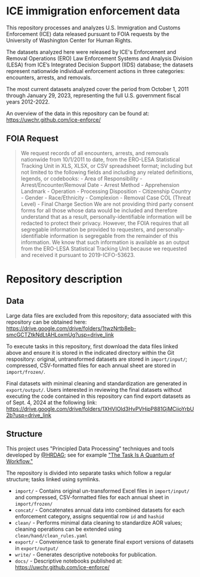 # ICE immigration enforcement data

This repository processes and analyzes U.S. Immigration and Customs Enforcement (ICE) data released pursuant to FOIA requests by the University of Washington Center for Human Rights.

The datasets analyzed here were released by ICE's Enforcement and Removal Operations (ERO) Law Enforcement Systems and Analysis Division (LESA) from ICE’s Integrated Decision Support (IIDS) database; the datasets represent nationwide individual enforcement actions in three categories: encounters, arrests, and removals.

The most current datasets analyzed cover the period from October 1, 2011 through January 29, 2023, representing the full U.S. government fiscal years 2012-2022.

An overview of the data in this repository can be found at: https://uwchr.github.com/ice-enforce/

## FOIA Request

> We request records of all encounters, arrests, and removals nationwide from 10/1/2011 to date, from the ERO-LESA Statistical Tracking Unit in XLS, XLSX, or CSV spreadsheet format; including but not limited to the following fields and including any related definitions, legends, or codebooks: - Area of Responsibility - Arrest/Encounter/Removal Date - Arrest Method - Apprehension Landmark - Operation - Processing Disposition - Citizenship Country - Gender - Race/Ethnicity - Complexion - Removal Case COL (Threat Level) - Final Charge Section We are not providing third party consent forms for all those whose data would be included and therefore understand that as a result, personally-identifiable information will be redacted to protect their privacy. However, the FOIA requires that all segregable information be provided to requesters, and personally-identifiable information is segregable from the remainder of this information. We know that such information is available as an output from the ERO-LESA Statistical Tracking Unit because we requested and received it pursuant to 2019-ICFO-53623.

# Repository description

## Data

Large data files are excluded from this repository; data associated with this repository can be obtained here: https://drive.google.com/drive/folders/1twzNrtb8eb-smcGCTZtkNdLtAHLoxmUg?usp=drive_link

To execute tasks in this repository, first download the data files linked above and ensure it is stored in the indicated directory within the Git respository: original, untransformed datasets are stored in `import/input/`; compressed, CSV-formatted files for each annual sheet are stored in `import/frozen/`.

Final datasets with minimal cleaning and standardization are generated in `export/output/`. Users interested in reviewing the final datasets without executing the code contained in this repository can find export datasets as of Sept. 4, 2024 at the following link: https://drive.google.com/drive/folders/1XHVIOld3HvPVHipP881GjMCiioYrbU2b?usp=drive_link

## Structure

This project uses "Principled Data Processing" techniques and tools developed by [@HRDAG](https://github.com/HRDAG); see for example ["The Task Is A Quantum of Workflow."](https://hrdag.org/2016/06/14/the-task-is-a-quantum-of-workflow/)

The repository is divided into separate tasks which follow a regular structure; tasks linked using symlinks.

- `import/` - Contains original un-transformed Excel files in `import/input/` and compressed, CSV-formatted files for each annual sheet in `import/frozen/`
- `concat/` - Concatenates annual data into combined datasets for each enforcement category, assigns sequential row `id` and `hashid`
- `clean/` - Performs minimal data cleaning to standardize AOR values; cleaning operations can be extended using `clean/hand/clean_rules.yaml`
- `export/` - Convenience task to generate final export versions of datasets in `export/output/`
- `write/` - Generates descriptive notebooks for publication.
- `docs/` - Descriptive notebooks published at: https://uwchr.github.com/ice-enforce/
